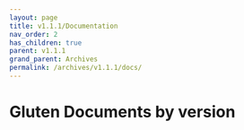 ```yaml
---
layout: page
title: v1.1.1/Documentation
nav_order: 2
has_children: true
parent: v1.1.1
grand_parent: Archives
permalink: /archives/v1.1.1/docs/
---
```

# Gluten Documents by version


